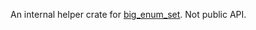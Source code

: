 An internal helper crate for [big_enum_set](https://github.com/manuthambi/big_enum_set). Not public API.
